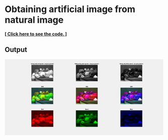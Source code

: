 # Obtaining artificial image from natural image

[**[ Click here to see the code. ]**](hw.m)

## Output

![output](output.png)
